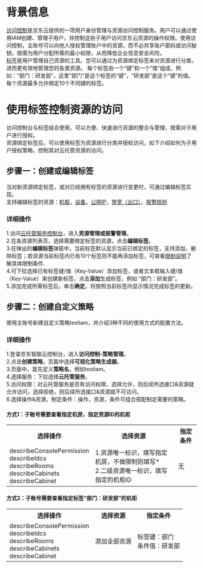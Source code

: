 # 背景信息
[访问控制](https://docs.jdcloud.com/cn/iam/product-overview)是京东云提供的一项用户身份管理与资源访问控制服务。用户可以通过使用IAM创建、管理子用户，并控制这些子用户访问京东云资源的操作权限。使用访问控制，主账号可以向他人授权管理账户中的资源，而不必共享账户密码或访问秘钥，按需为用户分配所需的最小权限，从而降低企业信息安全风险。</br>
[标签](https://docs.jdcloud.com/cn/tag-service/product-overview)是用户管理自己资源的工具。您可以通过为资源绑定标签来对资源进行分类，进而更有效地管理您的各类资源。 每个标签由一个“键”和一个“值”组成，例如：“部门：研发部”，这里“部门”是这个标签的“键”，“研发部”是这个“键”的值。 每个资源最多允许绑定10个不同键的标签。</br>
# 使用标签控制资源的访问
访问控制台与标签结合使用，可以方便、快速进行资源的整合与管理，按需对子用户进行授权。</br>
资源绑定标签后，可以使用标签为资源进行分类并授权访问，如下介绍如何为子用户授权策略，控制其对云托管资源的访问。</br>
## 步骤一：创建或编辑标签
当对新资源绑定标签，或对已经拥有标签的资源进行变更时，可通过编辑标签实现。</br>
支持编辑标签的资源：[机柜](View-Cabinet-List.md)，[设备](View-Device-List.md)，[公网IP](View-ipAddress-List.md)，[带宽（出口）](View-Bandwidth-List.md)，[报警规则](View-Alarm-Rules.md)</br>
### 详细操作
1.访问[云托管服务控制台](https://ccs-console.jdcloud.com/cabinet/list)，进入**资源管理或报警管理**。</br>
2.在各资源列表页，选择需要绑定标签的资源，点击**编辑标签**。</br>
3.在弹出的**编辑标签**弹窗中，当前标签默认显示当前已绑定的标签，支持添加、删除标签；若资源当前标签内已有10个标签则不能再添加标签，可查看[限制说明](https://docs.jdcloud.com/cn/tag-service/restrictions)了解具体限制条件.</br>
4.可下拉选择已有标签键/值（Key-Value）添加标签，或者文本框输入键/值（Key-Value）来创建新标签，点击**添加**生成标签，例如 “部门：研发部”。</br>
5.添加完成所需标签后，单击**确定**，将按照当前标签内显示情况完成标签的更新。</br>
## 步骤二：创建自定义策略
使用主账号新建自定义策略testiam，并介绍3种不同的使用方式的配置方法。
### 详细操作
1.登录京东智联云控制台，进入**访问控制-策略管理**。</br>
2.点击**创建策略**，页面中选择**可视化策略生成器**。</br>
3.页面中，首先定义**策略名**，例如testiam。</br>
4.选择服务：下拉选择**云托管服务**。</br>
5.访问权限：对云托管服务是否有访问权限，选择允许，则后续所选接口&资源就允许访问，选择拒绝，则后续所选接口&资源就不可访问。</br>
6.选择操作&资源，制定条件：操作，资源，条件可组合搭配制定需要的策略。</br>
#### 方式1：子账号需要查看指定机房，指定资源ID的机柜

<table>
	<tr>
	    <th>选择操作</th>
	    <th>选择资源</th>
	    <th>指定条件</th>  
	</tr>
	<tr>
	    <td>describeConsolePermission</br>describeIdcs</br>describeRooms</br>describeCabinets</br>describeCabinet</td>
	    <td>1.资源唯一标识，填写指定机房，不做限制则填写*</br>2.二级资源唯一标识，填写指定的机柜ID</td>
	    <td>无</td>
	</tr>
</table>

#### 方式2：子账号需要查看指定标签“部门：研发部”的机柜
<table>
	<tr>
	    <th>选择操作</th>
	    <th>选择资源</th>
	    <th>指定条件</th>  
	</tr>
	<tr>
	    <td>describeConsolePermission</br>describeIdcs</br>describeRooms</br>describeCabinets</br>describeCabinet</td>
	    <td>添加全部资源</td>
	    <td>标签键：部门</br>条件值：研发部</td>
	</tr>
</table>
